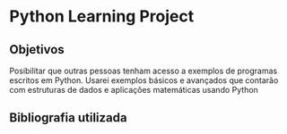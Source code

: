 # Python Learning Project

## Objetivos
Posibilitar que outras pessoas tenham acesso a exemplos de programas escritos em Python.
Usarei exemplos básicos e avançados que contarão com estruturas de dados e aplicações matemáticas usando Python

## Bibliografia utilizada
